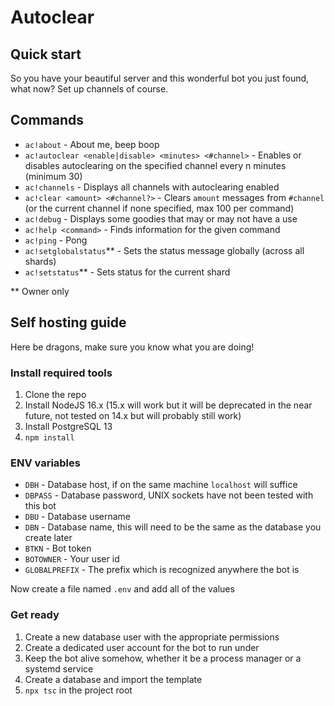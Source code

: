 # Autoclear

## Quick start

So you have your beautiful server and this wonderful bot you just found, what now? Set up channels of course.

## Commands
- `ac!about` - About me, beep boop
- `ac!autoclear <enable|disable> <minutes> <#channel>` - Enables or disables autoclearing on the specified channel every n minutes (minimum 30)
- `ac!channels` - Displays all channels with autoclearing enabled
- `ac!clear <amount> <#channel?>` - Clears `amount` messages from `#channel` (or the current channel if none specified, max 100 per command)
- `ac!debug` - Displays some goodies that may or may not have a use
- `ac!help <command>` - Finds information for the given command
- `ac!ping` - Pong
- `ac!setglobalstatus`** - Sets the status message globally (across all shards)
- `ac!setstatus`** - Sets status for the current shard

** Owner only

## Self hosting guide
Here be dragons, make sure you know what you are doing!

### Install required tools
1. Clone the repo
2. Install NodeJS 16.x (15.x will work but it will be deprecated in the near future, not tested on 14.x but will probably still work)
3. Install PostgreSQL 13
4. `npm install`

### ENV variables
- `DBH` - Database host, if on the same machine `localhost` will suffice
- `DBPASS` - Database password, UNIX sockets have not been tested with this bot
- `DBU` - Database username
- `DBN` - Database name, this will need to be the same as the database you create later
- `BTKN` - Bot token
- `BOTOWNER` - Your user id
- `GLOBALPREFIX` - The prefix which is recognized anywhere the bot is

Now create a file named `.env` and add all of the values

### Get ready
1. Create a new database user with the appropriate permissions
2. Create a dedicated user account for the bot to run under
3. Keep the bot alive somehow, whether it be a process manager or a systemd service
4. Create a database and import the template
5. `npx tsc` in the project root
